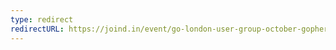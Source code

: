 ```yaml
---
type: redirect
redirectURL: https://joind.in/event/go-london-user-group-october-gophers/schedule/list
---
```

